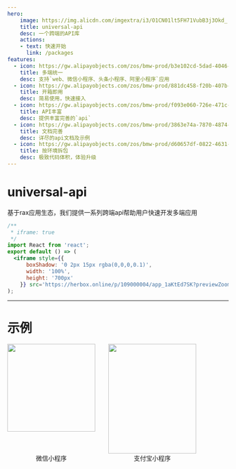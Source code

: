 ```yaml
---
hero:
    image: https://img.alicdn.com/imgextra/i3/O1CN01lt5FH71VubB3j3Okd_!!6000000002713-2-tps-412-412.png
    title: universal-api
    desc: 一个跨端的API库
    actions:
    - text: 快速开始
      link: /packages
features:
  - icon: https://gw.alipayobjects.com/zos/bmw-prod/b3e102cd-5dad-4046-a02a-be33241d1cc7/kj9t8oji_w144_h144.png
    title: 多端统一
    desc: 支持`web、微信小程序、头条小程序、阿里小程序`应用
  - icon: https://gw.alipayobjects.com/zos/bmw-prod/881dc458-f20b-407b-947a-95104b5ec82b/k79dm8ih_w144_h144.png
    title: 开箱即用
    desc: 简易使用，快速接入
  - icon: https://gw.alipayobjects.com/zos/bmw-prod/f093e060-726e-471c-a53e-e988ed3f560c/kj9t9sk7_w144_h144.png
    title: API丰富
    desc: 提供丰富完善的`api`
  - icon: https://gw.alipayobjects.com/zos/bmw-prod/3863e74a-7870-4874-b1e1-00a8cdf47684/kj9t7ww3_w144_h144.png
    title: 文档完善
    desc: 详尽的api文档及示例 
  - icon: https://gw.alipayobjects.com/zos/bmw-prod/d60657df-0822-4631-9d7c-e7a869c2f21c/k79dmz3q_w126_h126.png
    title: 按环境拆包
    desc: 极致代码体积，体验升级
---
```


# universal-api

基于rax应用生态，我们提供一系列跨端api帮助用户快速开发多端应用

```jsx | inline
/**
 * iframe: true
 */
import React from 'react';
export default () => (
  <iframe style={{
      boxShadow: '0 2px 15px rgba(0,0,0,0.1)',
      width: '100%',
      height: '700px'
    }} src='https://herbox.online/p/109000004/app_1aKtEd7SK?previewZoom=100&topSlider=false'></iframe>
);
```

***

# 示例

<div style="display: flex;margin-bottom: 200px;">
  <div>
    <div style="width: 200px;height: 250px;">
      <img src="https://img.alicdn.com/imgextra/i1/O1CN01upA1bP1CxpGb8qLPp_!!6000000000148-0-tps-662-662.jpg" width="200" height="200" />
    </div>
    <div style="text-align: center;">微信小程序</div>
  </div>
  <div style="margin-left: 30px;">
    <img src="https://gw.alicdn.com/imgextra/i3/O1CN01Ca6t2Q2AEpIXh4r0u_!!6000000008172-0-tps-1540-1906.jpg" width="200" height="250" />
    <div style="text-align: center;">支付宝小程序</div>
  </div>
</div>

